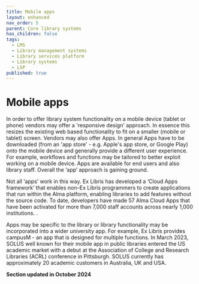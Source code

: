 ```yaml
---
title: Mobile apps
layout: enhanced
nav_order: 5
parent: Core library systems
has_children: false
tags:
  - LMS
  - Library management systems
  - Library services platform
  - Library systems
  - LSP
published: true
---
```

# Mobile apps

In order to offer library system functionality on a mobile device (tablet or phone) vendors may offer a 'responsive design' approach. In essence this resizes the existing web based functionality to fit on a smaller (mobile or tablet) screen. Vendors may also offer Apps. In general Apps have to be downloaded (from an 'app store' - e.g. Apple's app store, or Google Play) onto the mobile device and generally provide a different user experience. For example, workflows and functions may be tailored to better exploit working on a mobile device. Apps are available for end users and also library staff. Overall the ‘app’ approach is gaining ground.

Not all ‘apps’ work in this way. Ex Libris has developed a ‘Cloud Apps framework’ that enables non–Ex Libris programmers to create applications that run within the Alma platform, enabling libraries to add features without the source code. To date, developers have made 57 Alma Cloud Apps that have been activated for more than 7,000 staff accounts across nearly 1,000 institutions. .

Apps may be specific to the library or library functionality may be incorporated into a wider university app. For example, Ex Libris provides campusM - an app that is designed for multiple functions. In March 2023, SOLUS well known for their mobile app in public libraries entered the US academic market with a debut at the Association of College and Research Libraries (ACRL) conference in Pittsburgh. SOLUS currently has approximately 20 academic customers in Australia, UK and USA.

**Section updated in October 2024**
